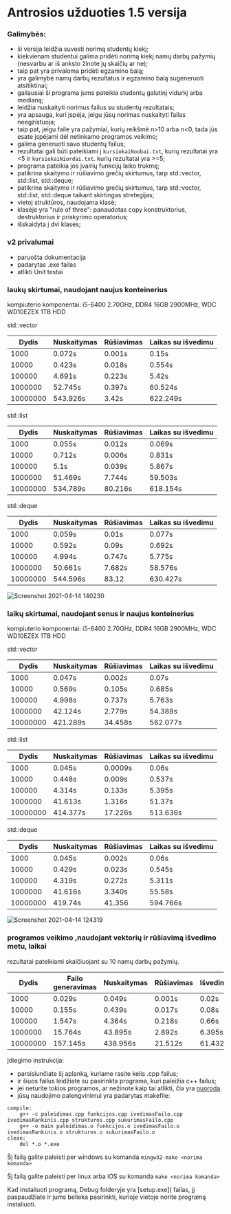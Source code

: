 # Antrosios užduoties 1.5 versija

### Galimybės:
* ši versija leidžia suvesti norimą studentų kiekį; 
* kiekvienam studentui galima pridėti norimą kiekį namų darbų pažymių (nesvarbu ar iš anksto žinote jų skaičių ar ne);
* taip pat yra privaloma pridėti egzamino balą;
* yra galimybė namų darbų rezultatus ir egzamino balą sugeneruoti atsitiktinai;
* galiausiai ši programa jums pateikia studentų galutinį vidurkį arba medianą;
* leidžia nuskaityti norimus failus su studentų rezultatais;
* yra apsauga, kuri įspėja, jeigu jūsų norimas nuskaityti failas neegzistuoja;
* taip pat, jeigu faile yra pažymiai, kurių reikšmė n>10 arba n<0, tada jūs esate įspėjami dėl netinkamo programos veikimo;
* galima generuoti savo studentų failus;
* rezultatai gali būti pateikiami į ```kursiokaiNoobai.txt```, kurių rezultatai yra <5 ir ```kursiokaiNiordai.txt```. kurių rezultatai yra >=5;
* programa pateikia jos įvairių funkcijų laiko trukmę;
* patikrina skaitymo ir rūšiavimo grečių skirtumus, tarp std::vector, std::list, std::deque;
* patikrina skaitymo ir rūšiavimo grečių skirtumus, tarp std::vector, std::list, std::deque taikant skirtingas stretegijas;
* vietoj struktūros, naudojama klasė;
* klasėje yra "rule of three": panaudotas copy konstruktorius, destruktorius ir priskyrimo operatorius;
* išskaidyta į dvi klases;

### v2 privalumai
- paruošta dokumentacija
- padarytas .exe failas
- atlikti Unit testai

### laukų skirtumai, naudojant naujus konteinerius
kompiuterio komponentai: i5-6400 2.70GHz, DDR4 16GB 2900MHz, WDC WD10EZEX 1TB HDD

std::vector

| Dydis    | Nuskaitymas | Rūšiavimas | Laikas su išvedimu |
|----------|-------------|------------|--------------------|
| 1000     | 0.072s      | 0.001s     | 0.15s              |
| 10000    | 0.423s      | 0.018s     | 0.554s             |
| 100000   | 4.691s      | 0.223s     | 5.42s              |
| 1000000  | 52.745s     | 0.397s     | 60.524s            |
| 10000000 | 543.926s    | 3.42s      | 622.249s           |

std::list

| Dydis    | Nuskaitymas | Rūšiavimas | Laikas su išvedimu |
|----------|-------------|------------|--------------------|
| 1000     | 0.055s      | 0.012s     | 0.069s             |
| 10000    | 0.712s      | 0.006s     | 0.831s             |
| 100000   | 5.1s        | 0.039s     | 5.867s             |
| 1000000  | 51.469s     | 7.744s     | 59.503s            |
| 10000000 | 534.789s    | 80.216s    | 618.154s           |

std::deque

| Dydis    | Nuskaitymas | Rūšiavimas | Laikas su išvedimu |
|----------|-------------|------------|--------------------|
| 1000     | 0.059s      | 0.01s      | 0.077s             |
| 10000    | 0.592s      | 0.09s      | 0.692s             |
| 100000   | 4.994s      | 0.747s     | 5.775s             |
| 1000000  | 50.661s     | 7.682s     | 58.576s            |
| 10000000 | 544.596s    | 83.12      | 630.427s           |

![Screenshot 2021-04-14 140230](https://user-images.githubusercontent.com/75567390/114703647-3baa3900-9d2e-11eb-9ccf-0cc4579d70cd.png)

### laikų skirtumai, naudojant senus ir naujus konteinerius
kompiuterio komponentai: i5-6400 2.70GHz, DDR4 16GB 2900MHz, WDC WD10EZEX 1TB HDD

std::vector

| Dydis    | Nuskaitymas | Rūšiavimas | Laikas su išvedimu |
|----------|-------------|------------|--------------------|
| 1000     | 0.047s      | 0.002s     | 0.07s              |
| 10000    | 0.569s      | 0.105s     | 0.685s             |
| 100000   | 4.998s      | 0.737s     | 5.763s             |
| 1000000  | 42.124s     | 2.779s     | 54.388s            |
| 10000000 | 421.289s    | 34.458s    | 562.077s           |

std::list

| Dydis    | Nuskaitymas | Rūšiavimas | Laikas su išvedimu |
|----------|-------------|------------|--------------------|
| 1000     | 0.045s      | 0.0009s    | 0.06s              |
| 10000    | 0.448s      | 0.009s     | 0.537s             |
| 100000   | 4.314s      | 0.133s     | 5.395s             |
| 1000000  | 41.613s     | 1.316s     | 51.37s             |
| 10000000 | 414.377s    | 17.226s    | 513.636s           |

std::deque

| Dydis    | Nuskaitymas | Rūšiavimas | Laikas su išvedimu |
|----------|-------------|------------|--------------------|
| 1000     | 0.045s      | 0.002s     | 0.06s              |
| 10000    | 0.429s      | 0.023s     | 0.545s             |
| 100000   | 4.319s      | 0.272s     | 5.311s             |
| 1000000  | 41.616s     | 3.340s     | 55.58s             |
| 10000000 | 419.74s     | 41.356     | 594.766s           |

![Screenshot 2021-04-14 124319](https://user-images.githubusercontent.com/75567390/114703658-3fd65680-9d2e-11eb-8e84-2b33169c340e.png)

### programos veikimo ,naudojant vektorių ir rūšiavimą išvedimo metu, laikai
rezultatai pateikiami skaičiuojant su 10 namų darbų pažymių.

| Dydis    | Failo generavimas | Nuskaitymas | Rūšiavimas | Išvedimas |
|----------|-------------------|-------------|------------|-----------|
| 1000     | 0.029s            | 0.049s      | 0.001s     | 0.02s     |
| 10000    | 0.155s            | 0.439s      | 0.017s     | 0.08s     | 
| 100000   | 1.547s            | 4.364s      | 0.218s     | 0.66s     |
| 1000000  | 15.764s           | 43.895s     | 2.892s     | 6.395s    |
| 10000000 | 157.145s          | 438.956s    | 21.512s    | 61.432s   |


Įdiegimo instrukcija:
* parsisiunčiate šį aplanką, kuriame rasite kelis .cpp failus;
* ir šiuos failus leidžiate su pasirinkta programa, kuri paleižia c++ failus;
* jei neturite tokios programos, ar nežinote kaip tai atlikti, čia yra [nuoroda](https://code.visualstudio.com/docs/languages/cpp).
* jūsų naudojimo palengvinimui yra padarytas makefile:
```
compile:
	g++ -c paleidimas.cpp funkcijos.cpp ivedimasFailo.cpp ivedimasRankinis.cpp strukturos.cpp sukurimasFailo.cpp
	g++ -o main paleidimas.o funkcijos.o ivedimasFailo.o ivedimasRankinis.o strukturos.o sukurimasFailo.o
clean:
	del *.o *.exe
```
Šį failą galite paleisti per windows su komanda
```mingw32-make <norima komanda>```  

Šį failą galite paleisti per linux arba iOS su komanda
```make <norima komanda>```
        
Kad instaliuoti programą, Debug folderyje yra [setup.exe]( failas, jį paspaudžiate ir jums belieka pasirinkti, kurioje vietoje norite programą instaliuoti.
        
